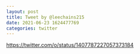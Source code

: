 ```yaml
--- 
layout: post 
title: Tweet by @leechains215 
date: 2021-06-23 1624477769 
categories: twitter 
--- 
```

https://twitter.com/o/status/1407787227057373184